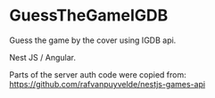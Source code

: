# GuessTheGameIGDB
Guess the game by the cover using IGDB api.

Nest JS / Angular.


Parts of the server auth code were copied from: 
https://github.com/rafvanpuyvelde/nestjs-games-api
